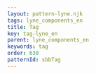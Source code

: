 ```yaml
---
layout: pattern-lyne.njk
tags: lyne_components_en
title: Tag
key: tag-lyne_en
parent: lyne_components_en
keywords: tag
order: 630
patternId: sbbTag
---
```

